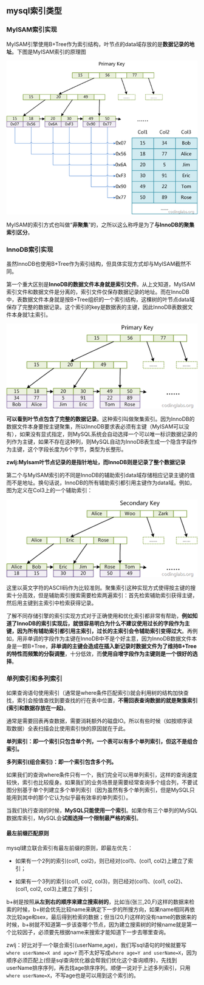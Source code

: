 ## mysql索引类型

### MyISAM索引实现
MyISAM引擎使用B+Tree作为索引结构，叶节点的data域存放的是**数据记录的地址**。下图是MyISAM索引的原理图

![](image/mysql0.png)

MyISAM的索引方式也叫做“**非聚集**”的，之所以这么称呼是为了**与InnoDB的聚集索引区分**。


### InnoDB索引实现
虽然InnoDB也使用B+Tree作为索引结构，但具体实现方式却与MyISAM截然不同。

第一个重大区别是**InnoDB的数据文件本身就是索引文件**。从上文知道，MyISAM索引文件和数据文件是分离的，索引文件仅保存数据记录的地址。而在InnoDB中，表数据文件本身就是按B+Tree组织的一个索引结构，这棵树的叶节点data域保存了完整的数据记录。这个索引的key是数据表的主键，因此InnoDB表数据文件本身就1主索引。

![](image/mysql1.png)

**可以看到叶节点包含了完整的数据记录**。这种索引叫做聚集索引。因为InnoDB的数据文件本身要按主键聚集，所以InnoDB要求表必须有主键（MyISAM可以没有），如果没有显式指定，则MySQL系统会自动选择一个可以唯一标识数据记录的列作为主键，如果不存在这种列，则MySQL自动为InnoDB表生成一个隐含字段作为主键，这个字段长度为6个字节，类型为长整形。

**zwlj:MyIsam叶节点记录的是指针地址，而InnoDB则是记录了整个数据记录**

第二个与MyISAM索引的不同是InnoDB的辅助索引data域存储相应记录主键的值而不是地址。换句话说，InnoDB的所有辅助索引都引用主键作为data域。例如，图为定义在Col3上的一个辅助索引：

![](image/mysql2.png)

这里以英文字符的ASCII码作为比较准则。聚集索引这种实现方式使得按主键的搜索十分高效，但是辅助索引搜索需要检索两遍索引：首先检索辅助索引获得主键，然后用主键到主索引中检索获得记录。

了解不同存储引擎的索引实现方式对于正确使用和优化索引都非常有帮助，**例如知道了InnoDB的索引实现后，就很容易明白为什么不建议使用过长的字段作为主键，因为所有辅助索引都引用主索引，过长的主索引会令辅助索引变得过大**。再例如，用非单调的字段作为主键在InnoDB中不是个好主意，因为InnoDB数据文件本身是一颗B+Tree，**非单调的主键会造成在插入新记录时数据文件为了维持B+Tree的特性而频繁的分裂调整**，十分低效，而**使用自增字段作为主键则是一个很好的选择**。

### 单列索引和多列索引
如果查询语句使用索引（通常是where条件匹配索引)就会利用树的结构加快查找，索引会按值查找到要查找的行在表中位置，**不需回表查询数据的就是聚簇索引(索引和数据存放在一起)**。

通常是需要回表再查数据，需要消耗额外的磁盘IO。所以有些时候（如按顺序读取数据）全表扫描会比使用索引快的原因就在于此。

**单列索引：即一个索引只包含单个列，一个表可以有多个单列索引，但这不是组合索引。**

**多列索引(组合索引)：即一个索引包含多个列。**

如果我们的查询where条件只有一个，我们完全可以用单列索引，这样的查询速度较快，索引也比较瘦身。如果我们的业务场景是需要经常查询多个组合列，不要试图分别基于单个列建立多个单列索引（因为虽然有多个单列索引，但是MySQL只能用到其中的那个它认为似乎最有效率的单列索引）。

当我们执行查询的时候，**MySQL只能使用一个索引**。如果你有三个单列的MySQL数据库索引，MySQL会**试图选择一个限制最严格的索引**。


#### 最左前缀匹配原则
mysql建立联合索引有最左前缀的原则，即最左优先：

 - 如果有一个2列的索引(col1, col2)，则已经对(col1)、(col1, col2)上建立了索引；

 - 如果有一个3列的索引(col1, col2, col3)，则已经对(col1)、(col1, col2)、(col1, col2, col3)上建立了索引；

b+树是按照**从左到右的顺序来建立搜索树的**，比如当(张三,20,F)这样的数据来检索的时候，b+树会优先比较name来确定下一步的所搜方向，如果name相同再依次比较age和sex，最后得到检索的数据；但当(20,F)这样的没有name的数据来的时候，b+树就不知道第一步该查哪个节点，因为建立搜索树的时候name就是第一个比较因子，必须要先根据name来搜索才能知道下一步去哪里查询。


zwlj：好比对于一个联合索引(userName,age)，我们写sql语句的时候就要写`where userName=X and age=Y` 而不太好写成`where age=Y and userName=X`，因为顺序必须匹配上(但是sql查询优化器会帮我们优化这个查询顺序)，先找到userName排序序列，再去找age排序序列。顺便一说对于上述多列索引，只用`where userName=X`，不写age也是可以用到这个索引的。
